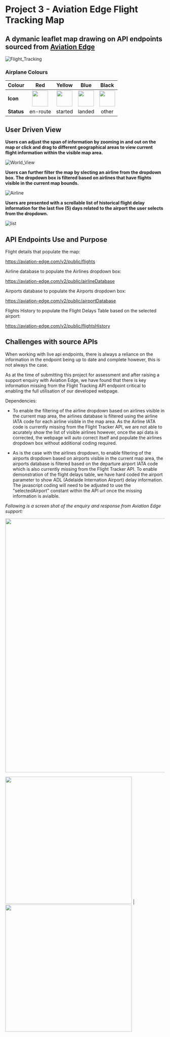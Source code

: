 # Project 3 - Aviation Edge Flight Tracking Map

## A dymanic leaflet map drawing on API endpoints sourced from [Aviation Edge](https://aviation-edge.com/developers/)


![Flight_Tracking](Images/full_page.png)


### Airplane Colours

| Colour | Red | Yellow | Blue | Black |
| ----------- | :-----------: | :-----------: | :-----------: | :-----------: |
| **Icon** | <img src="Images/airplane_red.png" width="50" height="50"> | <img src="Images/airplane_yellow.png" width="50" height="50"> | <img src="Images/airplane_blue.png" width="50" height="50"> | <img src="Images/airplane_black.png" width="50" height="50"> |
| **Status** | en-route | started | landed | other |


## User Driven View

**Users can adjust the span of information by zooming in and out on the map or click and drag to different geographical areas to view current flight information within the visible map area.**

![World_View](Images/world.PNG)


**Users can further filter the map by slecting an airline from the dropdown box.  The dropdown box is filtered based on airlines that have flights visible in the current map bounds.**

![Airline](Images/airline_dropdown.png)


**Users are presented with a scrollable list of historical flight delay information for the last five (5) days related to the airport the user selects from the dropdown.**

![list](Images/scrollable_list.PNG)

## API Endpoints Use and Purpose

Flight details that populate the map:

https://aviation-edge.com/v2/public/flights


Airline database to populate the Airlines dropdown box:

https://aviation-edge.com/v2/public/airlineDatabase


Airports database to populate the Airports dropdown box:

https://aviation-edge.com/v2/public/airportDatabase


Flights History to populate the Flight Delays Table based on the selected airport:

https://aviation-edge.com/v2/public/flightsHistory


## Challenges with source APIs

When working with live api endpoints, there is always a reliance on the information in the endpoint being up to date and complete however, this is not always the case.

As at the time of submitting this project for assessment and after raising a support enquiry with Aviation Edge, we have found that there is key information missing from the Flight Tracking API endpoint critical to enabling the full utilisation of our developed webpage.  

Dependencies:

* To enable the filtering of the airline dropdown based on airlines visible in the current map area, the airlines database is filtered using the airline IATA code for each airline visible in the map area.  As the Airline IATA code is currently missing from the Flight Tracker API, we are not able to acurately show the list of visible airlines however, once the api data is corrected, the webpage will auto correct itself and populate the airlines dropdown box without additional coding required.

* As is the case with the airlines dropdown, to enable filtering of the airports dropdown based on airports visible in the current map area, the airports database is filtered based on the departure airport IATA code which is also currently missing from the Flight Tracker API.  To enable demonstration of the flight delays table, we have hard coded the airport parameter to show ADL (Adelaide Internation Airport) delay information.  The javascript coding will need to be adjusted to use the "selectedAirport" constant within the API url once the missing information is avialble.


*Following is a screen shot of the enquiry and response from Aviation Edge support:*

<img src="Images/Enquiry.png" width="600" height="800">


<img src="Images/Console_Log.PNG" width="400" height="400">  |  <img src="Images/API_endpoint.PNG" width="400" height="400">
